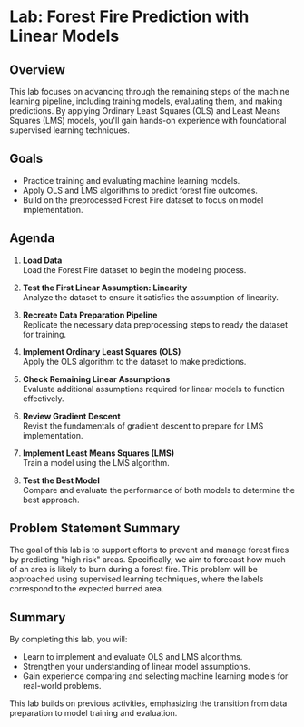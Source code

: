 # Lab: Forest Fire Prediction with Linear Models

## Overview

This lab focuses on advancing through the remaining steps of the machine learning pipeline, including training models, evaluating them, and making predictions. By applying Ordinary Least Squares (OLS) and Least Means Squares (LMS) models, you'll gain hands-on experience with foundational supervised learning techniques.

## Goals

- Practice training and evaluating machine learning models.
- Apply OLS and LMS algorithms to predict forest fire outcomes.
- Build on the preprocessed Forest Fire dataset to focus on model implementation.

## Agenda

1. **Load Data**  
   Load the Forest Fire dataset to begin the modeling process.

2. **Test the First Linear Assumption: Linearity**  
   Analyze the dataset to ensure it satisfies the assumption of linearity.

3. **Recreate Data Preparation Pipeline**  
   Replicate the necessary data preprocessing steps to ready the dataset for training.

4. **Implement Ordinary Least Squares (OLS)**  
   Apply the OLS algorithm to the dataset to make predictions.

5. **Check Remaining Linear Assumptions**  
   Evaluate additional assumptions required for linear models to function effectively.

6. **Review Gradient Descent**  
   Revisit the fundamentals of gradient descent to prepare for LMS implementation.

7. **Implement Least Means Squares (LMS)**  
   Train a model using the LMS algorithm.

8. **Test the Best Model**  
   Compare and evaluate the performance of both models to determine the best approach.

## Problem Statement Summary

The goal of this lab is to support efforts to prevent and manage forest fires by predicting "high risk" areas. Specifically, we aim to forecast how much of an area is likely to burn during a forest fire. This problem will be approached using supervised learning techniques, where the labels correspond to the expected burned area.

## Summary

By completing this lab, you will:
- Learn to implement and evaluate OLS and LMS algorithms.
- Strengthen your understanding of linear model assumptions.
- Gain experience comparing and selecting machine learning models for real-world problems.

This lab builds on previous activities, emphasizing the transition from data preparation to model training and evaluation.

